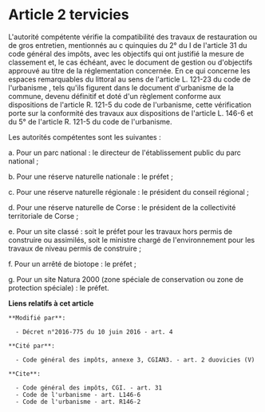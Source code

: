 # Article 2 tervicies

L'autorité compétente vérifie la compatibilité des travaux de restauration ou de gros entretien, mentionnés au c quinquies du
2° du I de l'article 31 du code général des impôts, avec les objectifs qui ont justifié la mesure de classement et, le cas
échéant, avec le document de gestion ou d'objectifs approuvé au titre de la réglementation concernée. En ce qui concerne les
espaces remarquables du littoral au sens de l'article L. 121-23 du code de l'urbanisme , tels qu'ils figurent dans le
document d'urbanisme de la commune, devenu définitif et doté d'un règlement conforme aux dispositions de l'article R. 121-5
du code de l'urbanisme, cette vérification porte sur la conformité des travaux aux dispositions de l'article L. 146-6 et du
5° de l'article R. 121-5 du code de l'urbanisme. 

Les autorités compétentes sont les suivantes : 

a. Pour un parc national : le directeur de l'établissement public du parc national ; 

b. Pour une réserve naturelle nationale : le préfet ; 

c. Pour une réserve naturelle régionale : le président du conseil régional ; 

d. Pour une réserve naturelle de Corse : le président de la collectivité territoriale de Corse ; 

e. Pour un site classé : soit le préfet pour les travaux hors permis de construire ou assimilés, soit le ministre chargé de
l'environnement pour les travaux de niveau permis de construire ; 

f. Pour un arrêté de biotope : le préfet ; 

g. Pour un site Natura 2000 (zone spéciale de conservation ou zone de protection spéciale) : le préfet.

**Liens relatifs à cet article**

	**Modifié par**:

	  - Décret n°2016-775 du 10 juin 2016 - art. 4

	**Cité par**:

	  - Code général des impôts, annexe 3, CGIAN3. - art. 2 duovicies (V)

	**Cite**:

	  - Code général des impôts, CGI. - art. 31
	  - Code de l'urbanisme - art. L146-6
	  - Code de l'urbanisme - art. R146-2
